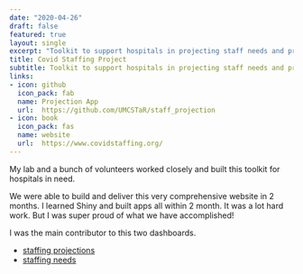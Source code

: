 ```yaml
---
date: "2020-04-26"
draft: false
featured: true
layout: single
excerpt: "Toolkit to support hospitals in projecting staff needs and protecting the well-being of your providers"
title: Covid Staffing Project
subtitle: Toolkit to support hospitals in projecting staff needs and protecting the well-being of your providers
links:
- icon: github
  icon_pack: fab
  name: Projection App
  url:  https://github.com/UMCSTaR/staff_projection
- icon: book
  icon_pack: fas
  name: website
  url:  https://www.covidstaffing.org/
---
```


My lab and a bunch of volunteers worked closely and built this toolkit for hospitals in need.

We were able to build and deliver this very comprehensive website in 2 months. I learned Shiny and built apps all within 2 month. It was a lot hard work. But I was super proud of what we have accomplished!

I was the main contributor to this two dashboards.

- [staffing projections](https://www.covidstaffing.org/modules/covid-19-staffing-projections/)
- [staffing needs](https://www.covidstaffing.org/modules/staffing-needs/)





